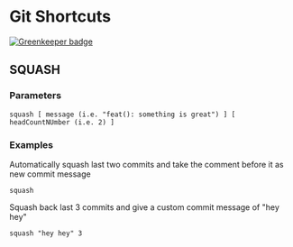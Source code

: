 # Git Shortcuts

[![Greenkeeper badge](https://badges.greenkeeper.io/adamchenwei/git-shortcuts.svg)](https://greenkeeper.io/)

## SQUASH
### Parameters

```
squash [ message (i.e. "feat(): something is great") ] [ headCountNUmber (i.e. 2) ]
```

### Examples

Automatically squash last two commits and take the comment before it as new commit message
```
squash
```

Squash back last 3 commits and give a custom commit message of "hey hey"
```
squash "hey hey" 3

```

